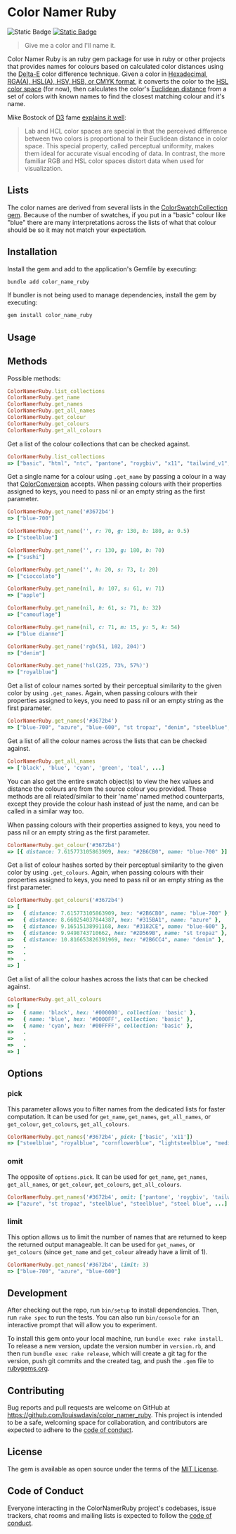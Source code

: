 # Color Namer Ruby

![Static Badge](https://img.shields.io/badge/Gem_Version-0.1.2-blue)
[![Static Badge](https://img.shields.io/badge/RubyGems-red)](https://rubygems.org/gems/color_namer_ruby)

> Give me a color and I'll name it.

Color Namer Ruby is an ruby gem package for use in ruby or other projects that provides names for colours based on calculated color distances using the [Delta-E](http://www.colorwiki.com/wiki/Delta_E%3a_The_Color_Difference) color difference technique.
Given a color in [Hexadecimal, RGA(A), HSL(A), HSV, HSB, or CMYK format](https://github.com/devrieda/color_conversion), it converts the color to the [HSL color space](https://en.wikipedia.org/wiki/HSL_and_HSV) (for now),
then calculates the color's [Euclidean distance](https://npmjs.org/package/euclidean-distance) from a set of colors with known names to find the closest matching colour and it's name.

Mike Bostock of [D3](http://d3js.org/) fame [explains it well](https://gist.github.com/mbostock/3014589):

> Lab and HCL color spaces are special in that the perceived difference between two colors is proportional to their Euclidean distance in color space. This special property, called perceptual uniformity, makes them ideal for accurate visual encoding of data. In contrast, the more familiar RGB and HSL color spaces distort data when used for visualization.

## Lists

The color names are derived from several lists in the [ColorSwatchCollection gem](https://github.com/louiswdavis/color_swatch_collection).
Because of the number of swatches, if you put in a "basic" colour like "blue" there are many interpretations across the lists of what that colour should be so it may not match your expectation.

## Installation

Install the gem and add to the application's Gemfile by executing:

```bash
bundle add color_name_ruby
```

If bundler is not being used to manage dependencies, install the gem by executing:

```bash
gem install color_name_ruby
```

## Usage

## Methods

Possible methods:

```ruby
ColorNamerRuby.list_collections
ColorNamerRuby.get_name
ColorNamerRuby.get_names
ColorNamerRuby.get_all_names
ColorNamerRuby.get_colour
ColorNamerRuby.get_colours
ColorNamerRuby.get_all_colours
```

Get a list of the colour collections that can be checked against.

```ruby
ColorNamerRuby.list_collections
=> ["basic", "html", "ntc", "pantone", "roygbiv", "x11", "tailwind_v1", "tailwind_v2", "tailwind_v3", "tailwind_v4"]
```

Get a single name for a colour using `.get_name` by passing a colour in a way that [ColorConversion]((https://github.com/devrieda/color_conversion)) accepts.
When passing colours with their properties assigned to keys, you need to pass nil or an empty string as the first parameter.

```ruby
ColorNamerRuby.get_name('#3672b4')
=> ["blue-700"]

ColorNamerRuby.get_name('', r: 70, g: 130, b: 180, a: 0.5)
=> ["steelblue"]

ColorNamerRuby.get_name('', r: 130, g: 180, b: 70)
=> ["sushi"]

ColorNamerRuby.get_name('', h: 20, s: 73, l: 20)
=> ["cioccolato"]

ColorNamerRuby.get_name(nil, h: 107, s: 61, v: 71)
=> ["apple"]

ColorNamerRuby.get_name(nil, h: 61, s: 71, b: 32)
=> ["camouflage"]

ColorNamerRuby.get_name(nil, c: 71, m: 15, y: 5, k: 54)
=> ["blue dianne"]

ColorNamerRuby.get_name('rgb(51, 102, 204)')
=> ["denim"]

ColorNamerRuby.get_name('hsl(225, 73%, 57%)')
=> ["royalblue"]
```

Get a list of colour names sorted by their perceptual similarity to the given color by using `.get_names`.
Again, when passing colours with their properties assigned to keys, you need to pass nil or an empty string as the first parameter.

```ruby
ColorNamerRuby.get_names('#3672b4')
=> ["blue-700", "azure", "blue-600", "st tropaz", "denim", "steelblue", ...]
```

Get a list of all the colour names across the lists that can be checked against.

```ruby
ColorNamerRuby.get_all_names
=> ['black', 'blue', 'cyan', 'green', 'teal', ...]
```

You can also get the entire swatch object(s) to view the hex values and distance the colours are from the source colour you provided. These methods are all related/similar to their 'name' named method counterparts, except they provide the colour hash instead of just the name, and can be called in a similar way too.

When passing colours with their properties assigned to keys, you need to pass nil or an empty string as the first parameter.

```ruby
ColorNamerRuby.get_colour('#3672b4')
=> [{ distance: 7.615773105863909, hex: "#2B6CB0", name: "blue-700" }]
```

Get a list of colour hashes sorted by their perceptual similarity to the given color by using `.get_colours`.
Again, when passing colours with their properties assigned to keys, you need to pass nil or an empty string as the first parameter.

```ruby
ColorNamerRuby.get_colours('#3672b4')
=> [
=>   { distance: 7.615773105863909, hex: "#2B6CB0", name: "blue-700" },
=>   { distance: 8.660254037844387, hex: "#315BA1", name: "azure" },
=>   { distance: 9.16515138991168, hex: "#3182CE", name: "blue-600" },
=>   { distance: 9.9498743710662, hex: "#2D569B", name: "st tropaz" },
=>   { distance: 10.816653826391969, hex: "#2B6CC4", name: "denim" },
=>   .
=>   .
=>   .
=> ]
```

Get a list of all the colour hashes across the lists that can be checked against.

```ruby
ColorNamerRuby.get_all_colours
=> [
=>   { name: 'black', hex: '#000000', collection: 'basic' },
=>   { name: 'blue', hex: '#0000FF', collection: 'basic' },
=>   { name: 'cyan', hex: '#00FFFF', collection: 'basic' },
=>   .
=>   .
=>   .
=> ]
```

## Options

### pick

This parameter allows you to filter names from the dedicated lists for faster computation.
It can be used for `get_name`, `get_names`, `get_all_names`, or `get_colour`, `get_colours`, `get_all_colours`.

```ruby
ColorNamerRuby.get_names('#3672b4', pick: ['basic', 'x11'])
=> ["steelblue", "royalblue", "cornflowerblue", "lightsteelblue", "mediumturquoise", ...]
```

### omit

The opposite of `options.pick`.
It can be used for `get_name`, `get_names`, `get_all_names`, or `get_colour`, `get_colours`, `get_all_colours`.

```ruby
ColorNamerRuby.get_names('#3672b4', omit: ['pantone', 'roygbiv', 'tailwind_v1'])
=> ["azure", "st tropaz", "steelblue", "steelblue", "steel blue", ...]
```

### limit

This option allows us to limit the number of names that are returned to keep the returned output manageable.
It can be used for `get_names`, or `get_colours` (since `get_name` and  `get_colour` already have a limit of 1).

```ruby
ColorNamerRuby.get_names('#3672b4', limit: 3)
=> ["blue-700", "azure", "blue-600"]
```

###

## Development

After checking out the repo, run `bin/setup` to install dependencies. Then, run `rake spec` to run the tests. You can also run `bin/console` for an interactive prompt that will allow you to experiment.

To install this gem onto your local machine, run `bundle exec rake install`. To release a new version, update the version number in `version.rb`, and then run `bundle exec rake release`, which will create a git tag for the version, push git commits and the created tag, and push the `.gem` file to [rubygems.org](https://rubygems.org).

## Contributing

Bug reports and pull requests are welcome on GitHub at <https://github.com/louiswdavis/color_namer_ruby>. This project is intended to be a safe, welcoming space for collaboration, and contributors are expected to adhere to the [code of conduct](https://github.com/louiswdavis/color_namer_ruby/blob/master/CODE_OF_CONDUCT.md).

## License

The gem is available as open source under the terms of the [MIT License](https://opensource.org/licenses/MIT).

## Code of Conduct

Everyone interacting in the ColorNamerRuby project's codebases, issue trackers, chat rooms and mailing lists is expected to follow the [code of conduct](https://github.com/louiswdavis/color_namer_ruby/blob/master/CODE_OF_CONDUCT.md).
